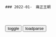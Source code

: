 ```tip
### 2022-01-　雍正王朝
```

<table id="tbc" style="white-space:pre-wrap">
</table>
<button onclick="toggleb()">toggle</button>
<button onclick="loadparse()">loadparse</button>
<br>
<!-- 🌸<br>🍅-　-🍑<hr>🍀 -->
<pre>
<textarea rows="30" cols="100" style="display: none" id="tar">

雍正：康熙第一道密旨给四阿哥胤禛，张廷玉楞了一下，有点想不到
https://mbd.baidu.com/newspage/data/videolanding?nid=sv_2466694090856362784&sourceFrom=pc_feedlist

这是朕给他的最后一次机会，如果他天良没有丧尽，就应该放弃一切妄念，自行请罪。如果他仍要一意孤行，再干出什么天理不容的事情，那么列祖列宗在前面，千秋史册在后都怨不得朕了。

<font size="1" style="color:#DCDCDC">2022-07-05</font>

年羹尧为什么要杀孙嘉诚？被八爷策反，对雍正亮剑
https://mbd.baidu.com/newspage/data/videolanding?nid=sv_13867495523774951850&sourceFrom=rec

<font size="1" style="color:#DCDCDC">2022-05-17</font>

雍正：老八还想私夺兵权？怎料将领只听命于雍正十三爷的，好看了
https://mbd.baidu.com/newspage/data/videolanding?nid=sv_10910108641876590565&sourceFrom=pc_feedlist

<font size="1" style="color:#DCDCDC">2022-05-16</font>

雍正王朝：十三爷收拾任伯安这段，堪称全剧亮点之一，太精彩了
https://mbd.baidu.com/newspage/data/videolanding?nid=sv_155823302632133861&sourceFrom=pc_feedlist

知府是个什么鸟g，永定河里的王八都比你这一色的人少的多了。

高楼广厦，锦衣玉食，养小妾，喝花酒，赏妓女，眼瞅着这么多小m百x饿死，你眉眼眨都不眨一下。

<font size="1" style="color:#DCDCDC">2022-05-16</font>

<font size="2"><b>
雍正王朝：四爷无意碰倒端来的奶茶，顿时突感不妙：要出事,影视,历史片,好看视频</b></font><br>
https://haokan.baidu.com/v?vid=16009191464945120535&sfrom=baidu-feed

不想砍头的就跟着我走，把那些闹事的生员给我抓起来。

揣着梦想奔生活
所以你可以去看小说。。最后李卫搬了一个孔子他爹的排位出来。。

<font size="1" style="color:#DCDCDC"><b>2022/1/24 上午10:29:52</b></font><br>

雍正王朝：康熙为什么要废太子而立雍正？明眼人看完就懂了！精辟
https://mbd.baidu.com/newspage/data/videolanding?nid=sv_6194344074517631148&sourceFrom=pc_feedlist

<font size="1" style="color:#DCDCDC">2022-05-13</font>

雍正王朝：年羹尧不能信，四爷听取邬思道建议，纳秋月为侧福晋！
https://mbd.baidu.com/newspage/data/videolanding?nid=sv_2723353246821637145&sourceFrom=pc_feedlist

北j这么乱，
惹出事来谁来保你？
就连我也是不敢多说一句，乱走一步路。

<font size="1" style="color:#DCDCDC">2022-05-13</font>

雍正王朝：忠臣怒骂年羹尧，句句在理，雍正的脸都要挂不住了
https://mbd.baidu.com/newspage/data/videolanding?nid=sv_4780902825053678098&sourceFrom=pc_feedlist

<font size="1" style="color:#DCDCDC">2022-05-10</font>

雍正：雍正和年羹尧孙嘉诚这段对话！能听懂的几乎都是人精！
https://mbd.baidu.com/newspage/data/videolanding?nid=sv_5659851857950622447&sourceFrom=pc_feedlist

军令孙某是不会犯的，脾气也是改不了了。只要按照朝廷的制度办事，年大将军又何必讲什么情面？

<font size="1" style="color:#DCDCDC">2022-05-10</font>

雍正赐死弘时，老三这才知道错了，大骂八叔阿其那
https://mbd.baidu.com/newspage/data/videolanding?nid=sv_16922114338037662087&sourceFrom=rec

<font size="1" style="color:#DCDCDC">2022-05-09</font>

雍正王朝：什么是中庸？雍正这段诠释太完美了，说的群臣无言以对
https://mbd.baidu.com/newspage/data/videolanding?nid=sv_11455045480106974043&sourceFrom=pc_feedlist

<font size="1" style="color:#DCDCDC">2022-05-07</font>

雍正王朝：康熙知道自己大限已到！两道密旨控制隆科多，老八必死
https://mbd.baidu.com/newspage/data/videolanding?nid=sv_17370319111987462936&sourceFrom=rec

戒严了，戒严了。都回家去，快点。戒严了，各家各户上门熄灯。戒严了，各家各户上门熄灯。

<font size="1" style="color:#DCDCDC">2022-05-06</font>

王朝：雍正对十三爷真好，自己各种省，却给十三爷盖了个院子
https://mbd.baidu.com/newspage/data/videolanding?nid=sv_7177689838604408969&sourceFrom=pc_feedlist

该死，各旗都瞒着朕，直隶总督衙门也不奏报。
　其实这事，他们从心眼里不同意这样做，就睁一只眼闭一只眼，这样正好也随了他们的心愿。

<font size="1" style="color:#DCDCDC">2022-05-06</font>

雍正王朝：老八给康熙下套，却被康熙识破：跟老子玩你还嫩了点
https://mbd.baidu.com/newspage/data/videolanding?nid=sv_4074855014800393200&sourceFrom=pc_feedlist

鬼话说多了，信的人也就多了。信的人一多，这鬼话也就变成神话了。

<font size="1" style="color:#DCDCDC">2022-05-06</font>

雍正：全剧最为神秘的人，比邬思道更厉害，算的卦从未出错
https://mbd.baidu.com/newspage/data/videolanding?nid=sv_12576497300639714089&sourceFrom=pc_feedlist

事前没有一个人出来说话，案子发了都一窝蜂地上折子，事后诸葛亮。表面上都是冲诺敏的，暗地里都是冲着朕来的。a龖龖囗

<font size="1" style="color:#DCDCDC">2022-05-05</font>

雍正：贪g一个比一个横，竟当众怒斥雍正，十三爷当场发飙教做人
https://mbd.baidu.com/newspage/data/videolanding?nid=sv_8862366683720523384&sourceFrom=rec

四贝勒训诲乃至公至正之理，谁敢说不对？
　敢不敢说是一回事，愿不愿做又是另一回事。

<font size="1" style="color:#DCDCDC">2022-04-29</font>

王朝：难怪八爷d会输给雍正，来瞧瞧两边的军师！差距实在大
https://mbd.baidu.com/newspage/data/videolanding?nid=sv_5445734199238841424&sourceFrom=pc_feedlist

看来一场大的风波是免不了了，你们听我一句话，最近哪也不要去，什么也别说。

这一次竟出现了大清g建g七十年以来，最骇人听闻的y案。

<font size="1" style="color:#DCDCDC">2022-04-29</font>

雍正王朝：十三爷操刀夺兵q，这段实在经典，我看了不下60遍！
https://mbd.baidu.com/newspage/data/videolanding?nid=sv_18083837653773493528&sourceFrom=pc_feedlist

小王上次同大将军说的，军马火炮望大将军惠赐。
　以后再说吧。
这几个姑娘还瞧得上吗？如果大将军喜欢，就把她们都带回去如何？
　一千匹骏马，二十门火炮，明天我就派人给你送来。

<font size="1" style="color:#DCDCDC">2022-04-29</font>

雍正：十四刚到门口，就接到了圣旨，十四耍脾气不接旨
https://mbd.baidu.com/newspage/data/videolanding?nid=sv_5294410099656555585&sourceFrom=rec

<font size="1" style="color:#DCDCDC">2022-04-11</font>

雍正：不愧是冷面王！雍正刚继位就抄了十九名京官的家，就地革职
https://mbd.baidu.com/newspage/data/videolanding?nid=sv_13409632261207889520&sourceFrom=pc_feedlist

上一次皇上交办追查亏空，查抄十九名jg财产的事情，臣易经知会顺天府和步军统领衙门，防着他们转移财产。

只放着他们自s，不怕他倾家荡产。

<font size="1" style="color:#DCDCDC">2022-04-11</font>

雍正：老十四以为皇位稳了，竟敢给图里琛脸色，怎料皇位是雍正的,影视,历史片,好看视频
https://haokan.baidu.com/v?vid=16267890146503737356&sfrom=baidu-feed

我不是鬼，不过任人和鬼比起来，还是人可怕些。

去年山西遭了灾，可康熙皇上已经下了明诏，免去山西全年的钱粮，怎么还会有g府加收赋税的事？

山西的藩库亏空了很多库银，当g的急了，就不顾老百姓的死活。

这世上，恐怕已经没有多少好人了。

<font size="1" style="color:#DCDCDC">2022-03-28</font>

雍正唯一一次批斗李卫，打心底却是高兴的，李卫这套路厉害,影视,历史片,好看视频
https://haokan.baidu.com/v?vid=18195258660587225064&sfrom=baidu-feed

m间已经流传很久了，只不过没人敢奏给主子而已。

<font size="1" style="color:#DCDCDC">2022-03-22</font>

雍正：太子造反是有人陷害，康熙这才领悟，立马配合衡臣飙戏,影视,历史片,好看视频
https://haokan.baidu.com/v?vid=3727198046110379231&sfrom=baidu-feed

像你这般无情无义，飞扬浮躁，q利薰心的蠢猪居然也想当太子。

此时欲说，恐有拨弄是非之嫌。倘若不说，又有期满君父之罪。

<font size="1" style="color:#DCDCDC">2022-03-18</font>

<font size="2"><b>
雍正被称为“抄家皇帝”，老十三怎么会成“常务副皇帝”</b></font><br>
https://baijiahao.baidu.com/s?id=1722314626889332794&wfr=spider&for=pc

<font size="1" style="color:#DCDCDC"><b>2022/2/3 下午11:56:18</b></font><br>

<font size="2"><b>
雍正：四爷此去凶多吉少，不料康熙早有后手，派张五哥保驾护航,影视,历史片,好看视频</b></font><br>
https://haokan.baidu.com/v?vid=2962521020049733101&sfrom=baidu-feed

八阿哥胤祀处处学朕，可他处处学得不像。
即便他的宽仁是真的，也只会把我大清江山，彻底毁坏。

十四阿哥嘛，这些年整兵经武很见成效，可是他胆子过大而胸襟狭小，用于治兵尚需谨慎得当，用于治锅则必然坏事。

阿其那塞斯黑

<font size="1" style="color:#DCDCDC"><b>2022/2/3 下午11:49:02</b></font><br>

雍正：康熙和张廷玉之间的神仙级对话，你听懂了吗,影视,历史片,好看视频
https://haokan.baidu.com/v?vid=16231845595131998648&sfrom=baidu-feed

就是让你认真领会朕得心思，然后用你的嘴将朕所不能言，朕所不能说得事说出来，做出来。

和贤明得胤禩相比，行事坦荡得胤祥明显不是对手。

在康熙皇帝和张廷玉之间的整个谈话过程中，也就是这10个字是真正的表面意思。

乃是一人之下万人之上的gj二把手。

康熙皇帝肯定不愿意揣着明白装糊涂，更不愿意被人当成可以随意愚弄，操k的对象。

对于l导真实玉兔的领会和揣度，是考验职场人职场智慧的重要组成部分。

彼此之间如此信任，如此心意相通的俊臣之间为何不能坦诚相见，直接了当地将疑问提出来？这正是雍正王朝的魅力所在，也正是自古以来g场的日常形态，更是考验和彰显z治智慧的基本组成。

这就像传统的送礼文化，明明送和收的两方都清楚对方的目的，可偏偏就不把那层窗户纸捅破一样。不言而喻，暗自领会才是职场的魅力所在，才是区分职场人智慧高低的所在。

l导之所以成为l导。就是因为七分于腹中，三分才表明的职场智慧完美表现。这几乎成为了l导的基本素质。而且，一个不容易被猜透，不容易被一眼看穿的l导才是神秘，内敛，深谋远虑的，才是更容易被人信服乃至臣服的l导。

反以为荣。

<font size="1" style="color:#DCDCDC">2022-03-13</font>

雍正：邬思道太精明了，巧用计谋拿钱逃生，脱离雍正控制隐居,影视,历史片,好看视频
https://haokan.baidu.com/v?vid=3483092195981668614&sfrom=baidu-feed

可疑之利不可收，得之易时失之易。

什么八品四品，g是人做的，不是人就不能做g。

<font size="1" style="color:#DCDCDC">2022-03-12</font>

雍正：隆科多摊牌雍正：弘时幕后主使，雍正感觉不对立马安排
https://mbd.baidu.com/newspage/data/videolanding?nid=sv_13377859294584771257&sourceFrom=pc_feedlist

<font size="1" style="color:#DCDCDC">2022-05-06</font>

雍正王朝：奴才给图里琛请安，怎料后面还有个雍正，这下有得看了,影视,历史片,好看视频
https://haokan.baidu.com/v?vid=8147946881069358776&sfrom=baidu-feed

抄家和就是通s，这是在嘲笑朝廷抄家，抄得干干净净的。

皇上光风霁月之心，哪知道这般鬼蜮伎俩。

除死无大祸。奴才都是要死的人了，还有什么不敢说的。

<font size="1" style="color:#DCDCDC">2022-03-09</font>

rm的名义：先批李达康，再批高育良，沙书记的政治水平真高,影视,犯罪片,好看视频
https://haokan.baidu.com/v?vid=15675941221754707378&sfrom=baidu-feed

看什么，他能有什么病，装疯卖傻呗。

局限性加上只唯上不唯实，就让我犯了一个历史性的错误。

<font size="1" style="color:#DCDCDC">2022-03-07</font>

雍正：当面笑面虎，背后捅刀子，小棉袄图里琛才是个危险分子,影视,历史片,好看视频
https://haokan.baidu.com/v?vid=2427605533242830300&sfrom=baidu-feed

这是一个老g僚的狡猾之处，事情未明了之前绝不出头，免得出现反转引火烧身。

奴才失职，奴才有罪。御林军，都让隆中堂调来的步兵统领衙门的人，换防了。

御林军是保障皇上安全的最后一道防线，而步军统领衙门负责外围安全。现在出现了步军统领衙门，替换御林军的重大事件，雍正竟然毫不知情。

隆科多
不但是越q，更有谋反的嫌疑。图里琛一定知道事态的严重性，但是他却选择了隐瞒。
御前侍卫被替换了，图里琛却安然无恙，行动自由。

<font size="1" style="color:#DCDCDC">2022-03-07</font>

rm的名义：听完自己被查出只有12万存款，注意赵德h表情变化,影视,犯罪片,好看视频
https://haokan.baidu.com/v?vid=10179528360025166475&sfrom=baidu-feed

打铁还得自身硬。d和rm能把这样的重任交给我，你说我能辜负d和rm吗？不能！正因为我这个人原则性很强，所以才会经常遭到这样的中伤，习惯了。

不会是我们真搞错了吧，这查到廉z劳模家了。

<font size="1" style="color:#DCDCDC">2022-03-07</font>

雍正：张廷玉全盘托出，没想到雍正大喜给李卫升官，任两江总督！,影视,历史片,好看视频
https://haokan.baidu.com/v?vid=2314821014389788333&sfrom=baidu-feed

g库盈m仓减，赋税增而人心失。

<font size="1" style="color:#DCDCDC">2022-02-28</font>

雍正王朝：“大清要亡了”！十四爷当众叫板康熙，康熙气得发抖,影视,历史片,好看视频
https://haokan.baidu.com/v?vid=9635014819887868184

<font size="1" style="color:#DCDCDC">2022-02-28</font>

雍正：难怪弘时必死无疑，听了李卫一席话，雍正顿时杀心四起
https://mbd.baidu.com/newspage/data/videolanding?nid=sv_12311504977597752393&sourceFrom=pc_feedlist

朕真是大不如前了，可是还有这么多的事情没有做完，朕这心里急呀。

那些被朕的新z断了财路，剥了特q的人，又有几个不恨朕，有几个不说朕的坏话？

为了祖宗的江山社稷，朕不能再把难题留给后人。

<font size="1" style="color:#DCDCDC">2022-05-10</font>

雍正：李卫太精了，几句话让雍正下定决心，杀掉亲儿子弘时,影视,历史片,好看视频
https://haokan.baidu.com/v?vid=18282885094010139846&sfrom=baidu-feed

这只是个缺心眼被逮住的，那些被新z断了财路，剥了特q的人，又有几个不心怀怨恨，又有几个不说点坏话？

还说朕每天都喝得酒醉醺醺，每天晚上要翻几次牌子。

<font size="1" style="color:#DCDCDC">2022-02-24</font>

雍正王朝：高福背叛四爷，邬思道一直知道，却不告诉四爷！,影视,宫廷片,好看视频
https://haokan.baidu.com/v?vid=6057793265011917997&sfrom=baidu-feed

你毕竟年幼，许多事情还看不透防不严，这就难免有时糊里糊涂地着了人家的道儿。

我何尝想留着这封信呢，可人无害虎意，虎有伤人心。万一这事掀出来了，难保太子会全推到你身上去。留着这封信，到时候他也有所顾忌。

做了错事不要紧，要紧的事赶快想法子补救，不能一错再错。

<font size="1" style="color:#DCDCDC">2022-02-24</font>

王朝：这段朝会太精彩了！佟g维回家养老，八爷d正式倒台！,影视,历史片,好看视频
https://haokan.baidu.com/v?vid=7926126140495675734&sfrom=baidu-feed

张廷玉为佟g为说好话，佟g为反骂张廷玉是奸，还要朕治张廷玉的罪。你们知不知道什么是以怨报德，什么是无耻小人？

九州万方，亿兆百x，靠一人治理。

<font size="1" style="color:#DCDCDC">2022-02-24</font>

雍正：年羹尧斩杀孙嘉诚，雍正闻之大惊，李卫城府深不可测,影视,历史片,好看视频
https://haokan.baidu.com/v?vid=8581038345198808078&sfrom=baidu-feed

读书人心机太深，机深祸也深。其实我也读的，样子上不能带了爱读书的模样。在人前装傻充愣，其实都循着理来。一转出文来，叫花子就不值钱了。

<font size="1" style="color:#DCDCDC">2022-02-23</font>

雍正王朝：李卫带兵抄家，弄来一大笔银子，这下军饷有了！,影视,历史片,好看视频
https://haokan.baidu.com/v?vid=16179002932657446465&sfrom=baidu-feed

好啊，强盗打劫啊。
强盗遇到贼打劫了，好手段，好手段。

曹府一笔，李府一笔，罗府一笔，这样算下来，这西北军饷也就有了着落了。a龖龖龖

<font size="1" style="color:#DCDCDC">2022-02-23</font>

雍正王朝：任季安真狂，竟公然挑衅大清法律，随意找人顶罪,影视,历史片,好看视频
https://haokan.baidu.com/v?vid=7393024538881871167&sfrom=baidu-feed

<font size="1" style="color:#DCDCDC">2022-02-23</font>

大将军王年羹尧去趟蒙古回来，中军行辕已易主，被贬杭州将军 - 搜狐视频
https://tv.sohu.com/v/dXMvMzM4NDQ5MDgwLzEzMTM5MTc4OS5zaHRtbA==.html

你青海之功劳，朕也在许与不许之间。

<font size="1" style="color:#DCDCDC">2022-02-23</font>

雍正：为供应前线，雍正带头缩减开支，年羹尧却如此靡费！,影视,历史片,好看视频
https://haokan.baidu.com/v?vid=4790024901879823620&sfrom=baidu-feed

老八就盼着年羹尧出事，不管是钱花光了，或者仗打输了了，老八的机会就来了。

时光影剧院
一般我们假话的时候，通常比较概括。因为心虚加上不了解细节，描述的大多是空泛之词，缺乏细节和逻辑链条。a龖龖龖

<font size="1" style="color:#DCDCDC">2022-02-23</font>

雍正王朝：其实年羹尧心里明白，邬思道就相当于雍正亲临，害怕,影视,历史片,好看视频
https://haokan.baidu.com/v?vid=6274986286056943898&sfrom=baidu-feed

皇上已经把g库都掏空了，
现在所有的人眼睛都盯着你，只要等你一失败，外患内忧，就将一齐爆发。

你已经把青海全省，围了个水泄不通。而罗布藏丹增的十几万兵马，仍然能够支撑到今天。就是因为还有源源不断的粮草，在供给他们。

我要立刻截断内地运往青海的粮道，就是饿s青海的全省人，也在所不惜。

<font size="1" style="color:#DCDCDC">2022-02-23</font>

雍正：雍正杀一儆百，张廷玉对老四更死心塌地了，铁腕治吏太硬核,影视,历史片,好看视频
https://haokan.baidu.com/v?vid=16601352343027148957&sfrom=baidu-feed

去问问那些正经考生，他们同意不同意赦免张廷璐？

再加上现在这些混账规矩。

好啊，好得很。

<font size="1" style="color:#DCDCDC">2022-02-22</font>

雍正：十三爷同雍正说真话，把张廷玉吓坏了，差点没命！,影视,历史片,好看视频
https://haokan.baidu.com/v?vid=4994860006662071068&sfrom=baidu-feed

如果我现在不说出来，恐怕就再没有人敢说了。

就是因为现在四哥你是皇上了，所以有很多的话，想说也不敢说了。

<font size="1" style="color:#DCDCDC">2022-02-22</font>

雍正王朝：众臣以为雍正好欺负，没想雍正也不是个善茬，精彩了！,影视,历史片,好看视频
https://haokan.baidu.com/v?vid=12975918431419037549&sfrom=baidu-feed

g库空虚，百x独担赋税，朝廷连赈灾的钱都拿不出来。可士绅们，田是他们的多，差役一点也不当，赋税一文也不交，任凭g弱m穷。

<font size="1" style="color:#DCDCDC">2022-02-22</font>

雍正王朝：康熙突然加封年羹尧，怎料邬思道一席话，雍正脸色大变
https://mbd.baidu.com/newspage/data/videolanding?nid=sv_11738892920746451565&sourceFrom=rec

<font size="1" style="color:#DCDCDC">2022-05-17</font>

雍正：李卫翠儿被抓，年羹尧求情，雍正立马放人,影视,历史片,好看视频
https://haokan.baidu.com/v?vid=9636114780051430058&sfrom=baidu-feed

记住，这不是欺瞒，这是顾大体。

谁叫你干坏事千，准少不了这句。

<font size="1" style="color:#DCDCDC">2022-02-21</font>

雍正王朝：雍正驭人权术登峰造极！看完这段你就懂了，当真是经典
https://mbd.baidu.com/newspage/data/videolanding?nid=sv_5093518140625586374&sourceFrom=pc_feedlist

<font size="1" style="color:#DCDCDC">2022-05-17</font>

雍正：张廷玉向雍正献策，一招击中对方的要害，把雍正高兴坏,影视,历史片,好看视频
https://haokan.baidu.com/v?vid=16040354858939038735&sfrom=baidu-feed

治大g如烹小鲜，朕何尝不知道这个道理。gj目前已经到了这个地步，朕如果处处墨守成规息事宁人，又怎么能够完成先帝的托付之重。

钱多的人反对摊丁入亩，g绅们反对一体当差一体纳粮，现在旗人又反对自食其力。

<font size="1" style="color:#DCDCDC">2022-02-21</font>
雍正王朝：雍正这段论佛真是精彩，禅意十足，何期自性本自具足,影视,历史片,好看视频
https://haokan.baidu.com/v?vid=13030135595525323561&sfrom=baidu-feed

<font size="1" style="color:#DCDCDC">2022-02-18</font>

“一切众生，皆具如来智慧德相，只因妄想执着，而不征得”
https://baijiahao.baidu.com/s?id=1699524442449104452&wfr=spider&for=pc

<font size="1" style="color:#DCDCDC">2022-02-18</font>

雍正王朝：一个小小的徇私枉法案，竟牵出太子丑闻，康熙不敢再查,影视,历史片,好看视频
https://haokan.baidu.com/v?vid=2633314552743903683&sfrom=baidu-feed

鉴于此案牵涉到太子，部分皇子刑部相关大臣等错综复杂的关系网，作为最高统治者的康熙，也只能把刑部尚书司马尚，刑部侍郎黄体仁革职拿问，草草收场。

<font size="1" style="color:#DCDCDC">2022-02-18</font>
雍正王朝：有g便不能有家！老和尚一句话，让雍正决定拖累老十三,影视,历史片,好看视频
https://haokan.baidu.com/v?vid=14469371392911448189&sfrom=baidu-feed

<font size="1" style="color:#DCDCDC">2022-02-17</font>
雍正王朝：魏东亭葬礼，四爷怒骂百g，在场g吏都慌的要死,影视,历史片,好看视频
https://haokan.baidu.com/v?vid=16341344758618458196&sfrom=baidu-feed

要不是你们这些不孝之子，肆意挥霍花天酒地，你老爷子会欠这么多债吗？

<font size="1" style="color:#DCDCDC">2022-02-17</font>
雍正：常人靠勤奋靠努力，王公大臣却摒弃这，他们靠的是帝王思维,影视,历史片,好看视频
https://haokan.baidu.com/v?vid=11393964453792207334&sfrom=baidu-feed

不要忘了，咱们这位皇上，可是极要面子的人啊。

表面上看着都是冲诺敏的，暗地里都是冲着朕来的。

我们大清g有人啊。

<font size="1" style="color:#DCDCDC">2022-02-17</font>
雍正：这蠢货说话实在是可笑，四爷都忍不住了，有好戏了,影视,历史片,好看视频
https://haokan.baidu.com/v?vid=9273018089113016553&sfrom=baidu-feed

自古奸雄功臣，哪个不曾有过功劳。

现在g库里，是前所未有的空虚啊。

<font size="1" style="color:#DCDCDC">2022-02-17</font>

雍正王朝：十三爷当雍正面发令，张廷玉都要俯首称臣，权势真大！,影视,历史片,好看视频
https://haokan.baidu.com/v?vid=4082791477702801179&sfrom=baidu-feed

朕现在是在火炉上烤。

如今天下积弊如山。

<font size="1" style="color:#DCDCDC">2022-03-01</font>

雍正王朝：四爷刚登基，立马封十三爷为亲王，时时带在身边,影视,历史片,好看视频
https://haokan.baidu.com/v?vid=4671973599571514598&sfrom=baidu-feed

什么叫历练，棱角磨平了，人也变老成了，就是历练？

<font size="1" style="color:#DCDCDC">2022-02-17</font>
<h4 style="color:#1E90FF">雍正王朝：还是李卫有手段！治这些官吏和乡绅，还得靠李卫啊,影视,历史片,好看视频</h4>
https://haokan.baidu.com/v?vid=15613636168387056680&sfrom=baidu-feed

你们有田，老子有q。你们有银，老子有兵。

今天不把别的表，唱一段摊丁入亩新z好。

<font size="1" style="color:#DCDCDC">2022/2/14 下午9:53:04</font>

<h4 style="color:#1E90FF">雍正：雍正微服私访，调查李卫是否贪污，听完老人一席话，欣慰,影视,历史片,好看视频</h4>
https://haokan.baidu.com/v?vid=10100745732637415056&sfrom=baidu-feed

那怎么能说，他是为皇上到这来搜刮钱财来的呢？
　他一来就抄了曹府，李府，还有好几个g宦的家。那银子一车一车的就往j里运啊。听说有上千万。

他又要我们江苏试行什么摊丁入亩，这每亩田要增加两钱银子的税。
江苏的士绅们哪一个是没有背景的，正商量着跟他顶着干呢。

<font size="1" style="color:#DCDCDC">2022/2/14 下午8:31:19</font>

雍正王朝：百官威逼雍正，谁知雍正憋了个狠招，大开杀戒毫不手软
https://mbd.baidu.com/newspage/data/videolanding?nid=sv_14242627988536800298&sourceFrom=pc_feedlist

<font size="1" style="color:#DCDCDC">2022-05-09</font>

雍正王朝：百官威逼雍正，谁知雍正憋了个狠招，大开杀戒毫不手软,影视,历史片,好看视频
https://haokan.baidu.com/v?vid=10188743749233485198

<font size="1" style="color:#DCDCDC">2022-05-09</font>

雍正：百官逼宫，要雍正处置田文镜，雍正说话霸气力压百官！
https://mbd.baidu.com/newspage/data/videolanding?nid=sv_9136852883938717945&sourceFrom=rec

我大清朝不能没有诤臣。龖囗囗

凭你们也配说天下太平，锅库空虚，百杏独担赋税。

<font size="1" style="color:#DCDCDC">2022-06-06</font>

<h4 style="color:#1E90FF">雍正王朝：百g威逼雍正，谁知雍正憋了个狠招，大开杀戒毫不手软,影视,历史片,好看视频</h4>
https://haokan.baidu.com/v?vid=5989529556543577552&sfrom=baidu-feed

是其d者，不管贤与不贤就百般庇护。不是一d，不管好与不好就百般攻击。视朋d荣枯为性命，置gj大局于不顾。a龖龖龖

<font size="1" style="color:#DCDCDC">2022/2/14 下午2:38:55</font>

<h4 style="color:#1E90FF">雍正：太子造反是有人陷害，康熙这才顿悟，立马配合衡臣飙戏,影视,历史片,好看视频</h4>
https://haokan.baidu.com/v?vid=8095450804667473270&sfrom=baidu-feed

放屁，像你这般无情无义，飞扬浮躁，q利薰心的蠢猪，居然也想当太子。

<font size="1" style="color:#DCDCDC">2022/2/12 下午8:44:55</font>

<h4 style="color:#1E90FF">乾隆：田文镜正发怒，不料雍正突然驾到，九品小官看愣神！,影视,历史片,好看视频</h4>
https://haokan.baidu.com/v?vid=540187974256242520&sfrom=baidu-feed

你得拿出点雷霆手段来，不要怕得罪人。天塌下来，有朕给你顶着。

张阁老名下居然挂了四千多顷佃户的田地，佃户白向他交租，他却不向gj交税。m贫g弱，发财的是他们。要动手就拿这种人开刀。

那些有田的大户，像挖了祖坟似的，他们顶着不交。衙门里的g也吃里爬外，和他们串通一气。对奴才当面呵呵笑，脚底下却使绊子。

<font size="1" style="color:#DCDCDC">2022/2/11 下午1:58:43</font>

王朝：图里琛一个小眼神：你爹把弘时赐死了，弘历秒懂！,影视,历史片,好看视频
https://haokan.baidu.com/v?vid=7800982251047681692&sfrom=baidu-feed

曾老头作为第一代键盘侠，骂雍正的时候骂得叫一个爽，挨打的时候那叫一个怂，乖乖地跪在李卫面前。

<font size="1" style="color:#DCDCDC">2022-02-23</font>

王朝：弘昼有多聪明？连雍正都自叹不如，最像雍正的儿子！,影视,历史片,好看视频
https://haokan.baidu.com/v?vid=10202766850505697770&sfrom=baidu-feed

最大的暴君，最大的昏君。

<font size="1" style="color:#DCDCDC">2022-03-11</font>

雍正王朝：李卫大牢里暴打曾静，四爷嘴上罚李卫，内心却高兴的！,影视,历史片,好看视频
https://haokan.baidu.com/v?vid=1137442876208586777&sfrom=baidu-feed

皇上都有旨，不许对我动刑，你是谁，竟敢打我？
　你个狗日的，现在想起搬出皇上来了。我打死你，我打死你，叫你胡言乱语。
当今的皇上，是古往今来道德第一，勤z第一，还是爱m第一的好皇上。

<font size="1" style="color:#DCDCDC">2022/2/11 下午1:45:07</font>

<h4 style="color:#1E90FF">乾隆：雍正试探弘昼，心知帝位无望，弘昼躲过一个个陷阱,影视,历史片,好看视频</h4>
https://haokan.baidu.com/v?vid=4768371631130714452&sfrom=baidu-feed

最大的暴君，最大的昏君。

心底龌龊的人，恨朕的新z，就到处造谣。

天下没有不散的筵席。不要说一个家，一朝一代一个gj，就是这个世界，也有灰飞烟灭的一天。

b境浪人day
曾静没死，被强z拉到各地现身说法，做报告。

<font size="1" style="color:#DCDCDC">2022/2/11 上午10:05:12</font>
<font size="2"><b>
雍正王朝：为报答十三爷，阿兰很主动，可十三爷却临阵逃脱,影视,历史片,好看视频</b></font><br>
https://haokan.baidu.com/v?vid=14787392332274901969&sfrom=baidu-feed

自然是按照我大清的刑律，秉公办理。
　秉公办理怕也不容易吧。
还请太子明示。
　该查的该办的，绝不手软。不改查的不该办的，也要留有余地。其实皇阿玛的意思，也不过是办几个g员，让大家有个警戒。凡事不为己甚，对大家都有好处。a龖龖龖

<font size="1" style="color:#DCDCDC"><b>2022/2/9 下午9:53:54</b></font><br>

<font size="2"><b>
雍正：焦晃演技最炸裂一段！直接把千古一帝演活了！精彩！,影视,历史片,好看视频</b></font><br>
https://haokan.baidu.com/v?vid=1047002478082026577&sfrom=baidu-feed

朕说过那么多，你就单记这一句。

家有诤子不败其家，g有诤臣不亡其g。

不听你的，大清就要亡g了。

<font size="1" style="color:#DCDCDC"><b>2022/2/9 下午2:27:23</b></font><br>

<font size="2"><b>
雍正王朝：邬思道道破天机，让雍正不要见胤礽，帮雍正捡回一条命,影视,历史片,好看视频</b></font><br>
https://haokan.baidu.com/v?vid=967060792017965938&sfrom=baidu-feed

皇上您已经连续六天了，今儿晚上您不能再翻牌子了。奴才知道您心里烦，可您的龙体。

他扔什么你接什么，
接了什么放什么，一句瓷实话也别说。

<font size="1" style="color:#DCDCDC"><b>2022/2/9 下午2:12:21</b></font><br>

雍正：十三爷在朝堂上怼八哥，张廷玉表情真搞笑，胆子太大了,影视,历史片,好看视频
https://haokan.baidu.com/v?vid=9086217909654714642&sfrom=baidu-feed

<font size="1" style="color:#DCDCDC">2022-03-10</font>

<font size="2"><b>
《雍正王朝》 第1集</b></font><br>
https://tv.cctv.com/2010/09/10/VIDE1355623966079580.shtml?spm=C55853485115.PN6hjciJxJ1y.0.0

<font size="1" style="color:#DCDCDC"><b>2022/2/9 上午11:21:33</b></font><br>

<font size="2"><b>
康熙帝：“灾患如此，皆因人事不修”，黄河水灾之后的g场现形记</b></font><br>
https://baijiahao.baidu.com/s?id=1657398273952682296&wfr=spider&for=pc

这类g员，同样只会拍马屁，而且会颠倒黑白，混淆视听，麻痹上级，危害更大：

“可自皇阿玛当g以来，殚精竭虑，倾力治河，百x不受黄患之苦达三十年之久。遍览古册，古来治理黄河者，不但未有如皇阿玛之功，亦未有皇阿玛之诚，此次黄患突发，不在人事，纯属天灾！”

灾难未经调查，他就先给定性了，目的是降低这些当q者的愧疚感，但结果只会让百x更加困苦。

大清g的这类g员，只会推卸责任，发生问题，先把能决定自己生死的上级哄好，随后把责任推到不可抗拒的力量上，以此逃避。

“灾患如此，皆因人事不修，人事不修，上天才降下灾祸。宗室与国同体，这水今天淹的是百姓，如果我们不能好好感知天意，这水明天淹的就会是这座紫禁城！”

康熙帝说出了问题的真谛，

<font size="1" style="color:#DCDCDC"><b>2022/2/9 上午11:18:35</b></font><br>

<font size="2"><b>
雍正王朝：为请邬先生给乾隆做老师，雍正竟亲自行礼，足以见诚意,影视,历史片,好看视频</b></font><br>
https://haokan.baidu.com/v?vid=140877906336099706&sfrom=baidu-feed

我知道你们h人规矩大。

<font size="1" style="color:#DCDCDC"><b>2022/2/9 上午10:42:32</b></font><br>

<font size="2"><b>
《雍正王朝》 第40集</b></font><br>
https://tv.cctv.com/2010/09/29/VIDE1355623949163378.shtml

你算什么东西，充其量不过是我们满人的一条狗。几篇臭文章，侥幸得了个状元，你tm就敢这副嘴脸。

<font size="1" style="color:#DCDCDC"><b>2022/2/9 上午10:59:38</b></font><br>

<font size="2"><b>
雍正王朝：三阿哥为何能安享晚年？和四爷这段对话，句句经典,影视,历史片,好看视频</b></font><br>
https://haokan.baidu.com/v?vid=5729843701791322518

你知道你要去当的那个g是干什么的吗？
　知道，是管盐和管茶的。
你知道盐和茶应该怎么管吗？
　知道，就是把盐从盐m手中买过来，然后卖出去。把茶从茶农手中买过来，然后也卖出去。

<font size="1" style="color:#DCDCDC"><b>2022/2/9 上午10:23:01</b></font><br>

<font size="2"><b>
雍正王朝：黄伦这下栽了，李卫帮刘王氏翻案，接下来精彩了,影视,历史片,好看视频</b></font><br>
https://haokan.baidu.com/v?vid=16876974791374737378&sfrom=baidu-feed

刘王氏，李大人问你的案子来了。
　没用的，我认了。我不翻案，我不翻案。
这是本省巡抚李大人，是我们江苏最大的g。
　gg相护，没用的，没用的。
我明着告诉你吧，老子跟黄伦有仇，就是想借你的冤案整倒他。你要是愿意的话，
我替你做主，你报了仇，我也出了口恶气。
　m妇有冤枉，求青天大老爷替m妇做主，求青天大老爷替m妇伸冤啊！

<font size="1" style="color:#DCDCDC"><b>2022/2/8 下午10:31:14</b></font><br>

<font size="2"><b>
雍正：隆科多私房钱突然少了，有个纨绔不孝子真是惨，迟早要玩完,影视,历史片,好看视频</b></font><br>
https://haokan.baidu.com/v?vid=1384561258762824063

阿玛不能再带着这个遗憾，把祖宗的江山社稷留给后人。要得罪人，要留下骂名，你阿玛一个人担下来。你记住，任何时候都不要得罪天下的读书人。

<font size="1" style="color:#DCDCDC"><b>2022/2/8 下午8:49:43</b></font><br>

<font size="2"><b>
雍正王朝：四爷赐死高福，邬思道彻底心寒，此时看透了四爷！,影视,历史片,好看视频</b></font><br>
https://haokan.baidu.com/v?vid=4848420007494817616&sfrom=baidu-feed

最后跟你说句掏心窝子的话，不要争这个太子。这个位子，能把好人给逼疯了。

<font size="1" style="color:#DCDCDC"><b>2022/2/8 下午2:41:59</b></font><br>

<font size="2"><b>
对帝王最阴险的宠溺叫做“逢君之恶”，拼命十三郎，冒死骂雍正</b></font><br>
https://view.inews.qq.com/a/20220202V05KGQ00

http://puui.qpic.cn/qqvideo_ori/0/o33219u6drg_1280_720/0.jpg

<font size="1" style="color:#DCDCDC"><b>2022/2/8 下午1:28:33</b></font><br>

<font size="2"><b>
雍正：皇上一宿没睡，对外称不见人，谁料却见了中堂,影视,历史片,好看视频</b></font><br>
https://haokan.baidu.com/v?vid=6366196942983495984&sfrom=baidu-feed

上有好者，下必甚焉。皇上不看实情，过于着急地把十几年乃至几十年的g库亏空追回来，所以才有了诺敏半年收回亏空的弥天这种大谎。

<font size="1" style="color:#DCDCDC"><b>2022/2/8 下午1:29:38</b></font><br>

<font size="2"><b>
雍正：李卫去抄家，闹来了大笔银子，解了西北军饷的燃眉之急,影视,历史片,好看视频</b></font><br>
https://haokan.baidu.com/v?vid=17078575370941241337&sfrom=baidu-feed

<font size="1" style="color:#DCDCDC"><b>2022/2/7 下午11:32:43</b></font><br>

雍正：邬先生第一次和四爷见面，就给他支招，真是个狠人
https://mbd.baidu.com/newspage/data/videolanding?nid=sv_6032908216475242113&sourceFrom=pc_feedlist

<font size="1" style="color:#DCDCDC">2022-05-06</font>

<font size="2"><b>
雍正王朝：邬先生第一次和四爷见面，就给他支招，真是个狠人,影视,历史片,好看视频</b></font><br>
https://haokan.baidu.com/v?vid=13199091258868621008&sfrom=baidu-feed

是真文章自能千古流传。

只要能捞到，就是拆了金銮殿也毫不心疼。

反正是越多越好，哪管你g弱m贫穷？

<font size="1" style="color:#DCDCDC"><b>2022/2/7 下午2:34:02</b></font><br>

<font size="2"><b>
雍正王朝：四爷动杀心，邬思道求情才得以活命，每句话都是经典,影视,历史片,好看视频</b></font><br>
https://haokan.baidu.com/v?vid=575741245768286566&sfrom=baidu-feed

第一，臣孑然一身，身无分文。倘若全隐，必然饿死。

<font size="1" style="color:#DCDCDC"><b>2022/2/7 下午2:15:18</b></font><br>

<font size="2"><b>
雍正王朝，童谣帝出三江口，嘉湖作战场是谁传出来的|康熙_网易订阅</b></font><br>
https://www.163.com/dy/article/GT4CCEL90543IPE2.html

年羹尧带来的将官，雍正让卸甲，都不敢卸，要等年羹尧同意后才敢卸甲，气得雍正回宫让年秋月“卸甲”。

“帝出三江口，嘉湖作战场”，这句童谣其实在康熙年间就开始流传了，因为在明末清初，由于南明政权在江南抵抗清军，发生了许多屠城事件，比如“扬州十日”，“嘉定三屠”等，特别是杭州一带，

<font size="1" style="color:#DCDCDC"><b>2022/2/7 上午10:29:06</b></font><br>

<font size="2"><b>
雍正：雍正手下三大干将，齐聚山西打麻将，这段属实太精彩了！,影视,历史片,好看视频</b></font><br>
https://haokan.baidu.com/v?vid=3186778630741119521&sfrom=baidu-feed

<font size="1" style="color:#DCDCDC"><b>2022/2/7 上午10:19:58</b></font><br>

<font size="2"><b>
雍正王朝：刘墨林科考落榜，雍正出面说情，完美诠释圣人礼法,影视,历史片,好看视频</b></font><br>
https://haokan.baidu.com/v?vid=12980148306171046319&sfrom=baidu-feed

为什么秦顺唱的情曲，你们一听就心生反感，认为是乡谣俚曲，不分好坏一概鄙薄。而对诗经中的那些情曲，你们一个个不但能够倒背如流，而且无不心向往之。

其实有些人是项庄舞剑，意在沛公。

<font size="1" style="color:#DCDCDC"><b>2022/2/6 下午3:34:24</b></font><br>

<font size="2"><b>
〖荐读〗清代名臣孙嘉淦《三习一弊疏》，千古名篇 为政当鉴</b></font><br>
https://www.sohu.com/a/214945157_100069069

“人君耳习于所闻，则喜谀而恶直”，“目习于所见，则喜柔而恶刚”，“心习于所是，则喜从而恶违”。
就是说，人的耳朵天生喜欢听好听话，厌恶刺耳直言；人的眼睛天生喜欢看柔顺的，厌恶刚强的；心天生喜欢被别人肯定，厌恶别人违背自己的意愿。这些天性如果任其发展，结果就会产生“一弊”，这一弊不得了，直接决定国势兴衰，就是“喜小人厌君子”。

“三习”怎么和这“一弊”产生了必然联系呢？
“耳朵听到赞美的话多了，就只能听赞美了，开始的时候会拒绝别人的建议，接着就会厌恶那些木讷不会奉迎的人，长此以往，赞美称颂水平不到位的人也会不受待见，这是“耳习”的结果；眼睛看到谄媚的多了，就习以为常了，不谄媚感觉障眼，开始的时候刚正不阿的人会被排斥，接着就会疏远那些廉寓自守的人，到了后来，谄媚功夫不到家的人也会感觉不顺眼，这是“目习”的结果；人君本来能力强，时间长了，就会看不到自己的短处，于是乎就会认为自己永远正确，想做的事都没有问题，发出的号令，必须不折不扣的执行，这是“心习”的结果。

“德是君子独有的，而才是君子和小人共有的，并且有过之而无不及。言谈奏对，君子木讷而小人善于阿谀，这便和“耳习”对应了起来；办起事来，君子拙直而小人乖巧伶俐，这便和“目习”对应了起来；绩效考核的时候，君子往往因为是“孤臣”，没有人愿意替他说好话，还耻于自我表功，而小人善于迎合上意还善于表现，这便于“心习”对应了起来。小人利用其长处专门投合上意，君王沉溺习以为常的感觉而不自觉，听到小人的话都是自己想听的，看到的小人的行为都是自己赏心悦目的，用起小人来感觉顺手并且能很好的贯彻自己的意志，于是乎小人没有叫自己就走到了身边，君子没有赶他们走就自然而然的疏远了。

我说这些话是因为“三习”还没有形成的时候才敢说的，如果“三习”已经形成，就会知道也不敢说，说了您也听不到或者听不进去啊。

尽管我们已经进入m主g和时代，各级l导干部都有任期换届的限制，形成“三习一弊”的土壤已经消失。但我们目前正在构建和谐s会，建设前所未有的极盛之世，认真读读这篇《三习一弊疏》，对于提高l导干部理论修养、z治素质也还是极有借鉴意义的。

孙嘉淦开出的解决这个问题的药方是：不自是，就是当q者不能太自以为是。
流贯於用人行政之间，夫而后知谏争切磋，爱我良深，而谀悦为容者，愚己而陷之阱也；夫而后知严惮匡拂，益我良多，而顺从不违者，推己而坠之渊也。耳目之习除，取舍之极定，夫而后众正盈朝，太平可睹矣。”

如果我们的各级干部都能做到不自是，从而“预除三习，永杜一弊”，就会自觉不自觉的欣赏君子，保护君子，就一定能形成一个风正气清、人人干事创业的良好风气，太平盛世将指日可待！

<font size="1" style="color:#DCDCDC"><b>2022/2/6 下午2:52:05</b></font><br>

<font size="2"><b>
雍正王朝：孙嘉诚顶撞圣上，怎料雍正很看好他，官升三品！,影视,历史片,好看视频</b></font><br>
https://haokan.baidu.com/v?vid=13702717745573704581&sfrom=baidu-feed

这十几年的亏空，怎么可能在一年之内便清还得了呢？
你们现在把话说得这么满，到日子口事情又办不成，岂不扫了皇上得脸面？

我笑您小敲了我，就我这么一个小小的jg，苦巴巴地熬资格，到老不济也能混个三品顶戴。
皇上恩准了我的条陈，得益的是亿兆生m，受损的是墨吏赃g。就为这一条，我孙某死都不惧，还怕这么一点小小的处分。

<font size="1" style="color:#DCDCDC"><b>2022/2/6 下午2:33:08</b></font><br>

<font size="2"><b>
雍正：雍正对老十三发脾气，十三爷却感动不已，不愧是铁哥们！,影视,历史片,好看视频</b></font><br>
https://haokan.baidu.com/v?vid=8916486513959107154&sfrom=baidu-feed

这确实是讳败为胜。

讳败冒功，这是边将多年的积习。
此事只能表面上装糊涂，承认阿尔泰小胜。

刑部的探子来向我禀报，现在外面已经有谣言了。他们说你。
　说什么？
他们说这里面有文章啊。
　谁说的，为什么不抓起来？
街头巷议，抓谁去？

人待人是无价之宝。

<font size="1" style="color:#DCDCDC"><b>2022/2/6 下午2:00:47</b></font><br>

王朝：孙嘉诚拍马屁有多香？雍正一脸严肃样，心里却笑开了花
https://mbd.baidu.com/newspage/data/videolanding?nid=sv_5127260691408061346&sourceFrom=pc_feedlist

<font size="1" style="color:#DCDCDC">2022-05-05</font>

<font size="2"><b>
雍正：雍正发飙怒斩诺敏，这一跪堪称巅峰，八爷始终斗不过雍正,影视,历史片,好看视频</b></font><br>
https://haokan.baidu.com/v?vid=10222534464529729368&sfrom=baidu-feed

今天并没有什么庆典，
朕要当着你们，向天下人认错。

诺敏虽然虚报z绩诓骗朝廷，但是他本人从未贪污过一文钱，收过一份礼，还算个清g。

第一，是为了保全朝廷的体面。
台下还有一层，保住了这两个人，也就卖了几位大臣的人情。欠了这个人情，你们不好还呐。
第二，各省的督抚力保，
保住了诺敏，山西的亏空就不了了之了。山西的亏空追不回来，他们那些省的亏空，自然就可以来这不还。

你们且慢拍朕的马屁，在这两件事情上，朕实在是不英明。岂止是不英明，
朕是在自欺欺人。

同列祖列宗的江山社稷相比，同九州万方的天下苍生相比，朕的脸面算得了什么，上书房几个重臣的脸面又算得了什么？

这个责任朕一个人担起来。

<font size="1" style="color:#DCDCDC"><b>2022/2/6 下午3:44:56</b></font><br>

<font size="2"><b>
雍正王朝：八爷吃热气腾腾的火锅，一口下去那叫个香，看馋了！,影视,历史片,好看视频</b></font><br>
https://haokan.baidu.com/v?vid=14773412976510995384&sfrom=baidu-feed

那地是我们爷们该种的吗？说我们不干活，打我老爷爷从龙进关，我爷爷，我阿玛哪一个不是为大清朝留过血打过仗的，我的活他们早就替我干完了。叫我去种地，没门。

前人种树后人乘凉。我们旗人每月领朝廷那么点粮米，那是天经地义的事。

他是我们旗人当中，不可多得的模范。

今天，朕把他请来，拜他为师，向他请教耕种之术。老人家，请受朕一拜。

摊上这么个主子，大伙认倒霉吧。

<font size="1" style="color:#DCDCDC"><b>2022/2/5 下午2:29:22</b></font><br>

<font size="2"><b>
雍正：康熙废黜太子这段！将帝王无情完美展现！亲儿子不放过,影视,历史片,好看视频</b></font><br>
https://haokan.baidu.com/v?vid=6510804216494544864&sfrom=baidu-feed

任伯安一个未入流的小吏，买关卖关，运营六部如布棋子，指挥关员似乎御牛马。

如果大家能以公心对朝廷，对天下。以忠心侍主，侍业，无隐瞒，五私弊，那姓任的有什么好记的？他又何能要挟于你？

<font size="1" style="color:#DCDCDC"><b>2022/2/4 下午6:17:04</b></font><br>

<font size="2"><b>
雍正王朝：图理琛聪明，不等康熙发话就把何柱杀了，怪不得被重用,影视,历史片,好看视频</b></font><br>
https://haokan.baidu.com/v?vid=9505162850216045781&sfrom=baidu-feed

齐柏林水母1
邬先生是编剧，图里琛是bug

<font size="1" style="color:#DCDCDC"><b>2022/2/4 下午5:36:33</b></font><br>

<font size="2"><b>
雍正王朝：十四爷是明白人，四爷哪是那么好摆布的，老八真是愚蠢,影视,历史片,好看视频</b></font><br>
https://haokan.baidu.com/v?vid=12378532806325795576&sfrom=baidu-feed

老四登基以后，干的两件大事全都砸了，朝野上下都在看着他，看他如何收场。

他封诺敏是天下第一巡抚，这是他的第一个大笑话。可我们要竭力保住诺敏，让他把这个笑话永远摆在那。

<font size="1" style="color:#DCDCDC"><b>2022/2/4 下午5:25:08</b></font><br>

<font size="2"><b>
雍正王朝：邬思道才是人精，在清算前离开，功成身退！,影视,历史片,好看视频</b></font><br>
https://haokan.baidu.com/v?vid=6378025654346756468

与平常人交往，共享乐易，共患难难。与天子交往，共患难易，共享乐难。
明日我的话就能验证了，府里专一替四爷办秘密差事的人，恐怕就要…

<font size="1" style="color:#DCDCDC"><b>2022/2/4 下午4:08:13</b></font><br>

<font size="2"><b>
雍正王朝胤禛继位次日，为何把给他办秘差的人全处置掉？_邬思道</b></font><br>
https://www.sohu.com/a/389789129_120408451

算无遗策邬思道就是最大的bug。什么事都被他算准，所有人都在他算计中，

你撒一个谎，就要用三个谎来圆它。

据说原著中是“庆功宴后一个不留”。

现实中争个科长，都各种阴谋、阳谋使上了，局长使用的阴招就更多了，再往上就更不用说了，到了皇帝那级别，不想当傀儡不想被杀，睡觉都得睁只眼。

没有东厂、锦衣卫之类的特务机构，皇帝会很快被大臣当傻子耍。

雍正为什么要杀高毋庸，杀办秘密差事的人，因为为了情节需要，所以雍正要暂时得下病——急性短暂性智力障碍。当然了，

<font size="1" style="color:#DCDCDC"><b>2022/2/4 下午4:19:02</b></font><br>

<font size="2"><b>
《雍正王朝》为何被称之为神剧，看看这些细节就知道了</b></font><br>
https://baijiahao.baidu.com/s?id=1653969583719083043&wfr=spider&for=pc

黄河发大水，泽g千里灾m百x，老四和老十三是急的焦头烂额。而老八、老九、老十却在背后搞小动作，在那个没有冰箱的年代，吃着冰镇西瓜，与当时的局势形成了强烈的对比，

在老四和老十三通过各种办法，不惜敲诈贪官污吏和富商的银子赈灾之时，朝野上下一片歌颂之意，康熙也是大为高兴，

老四在江夏镇经历了一系列g绅勾结的恶劣事件以后，这个康熙亲封的礼仪德化之地，没想到却是蛇鼠一窝的黑暗之地，堂堂皇子也是被迫在“礼仪德化”之地，任由刘八女站在城门上肆意大笑，下马弯腰屈辱的有些钻裤裆式的过去，还真是讽刺至极，更是刻画出所谓康熙盛世背后的虚晃。

古代的z治就是这般，大人物想如何做的时候，通常会通过一些小事来对下面表达自己的意思，为自己之后的行动做铺垫。

伤心的痛哭流涕，再对比高福被赐死，说明这个撵李卫走，很有可能是杀人灭口，

<font size="1" style="color:#DCDCDC"><b>2022/2/4 下午11:07:53</b></font><br>

雍正登基后为什么要杀邬思道而重用李卫？
https://mbd.baidu.com/newspage/data/videolanding?nid=sv_17879381847954252864&sourceFrom=rec

<font size="1" style="color:#DCDCDC">2022-04-30</font>

雍正王朝：秋月荣升贵妃，怎料赏银两只有八十两，太惨了
https://mbd.baidu.com/newspage/data/videolanding?nid=sv_18339398434158974656&sourceFrom=pc_feedlist

把孙嘉诚抓起来，严审他，是谁指使他参年羹尧的？
这个时候弹劾年羹尧，就是居心叵测。

<font size="1" style="color:#DCDCDC">2022-05-01</font>

</textarea>
</pre>
<!-- 🍀<br>🍑-　-🍅<hr>🌸 -->

```tip
```

<script src="https://cdn.jsdelivr.net/npm/jquery@3.5.1/dist/jquery.min.js"></script>

<link rel="stylesheet" href="https://cdn.jsdelivr.net/gh/fancyapps/fancybox@3.5.7/dist/jquery.fancybox.min.css" />
<script src="https://cdn.jsdelivr.net/gh/fancyapps/fancybox@3.5.7/dist/jquery.fancybox.min.js"></script>

<script type="text/javascript">

var __urlRegex = /(\b(https?|ftp|file):\/\/[-A-Z0-9+&@#\/%?=~_|!:,.;]*[-A-Z0-9+&@#\/%=~_|])/ig;
var __imgRegex = /\.(?:jpe?g|gif|png|webp)$/i;

loadparse();

function parseURL($string){

    var exp = __urlRegex;
    return $string.replace(exp,function(match){
            __imgRegex.lastIndex=0;
            if(__imgRegex.test(match)){
                return '<a data-fancybox="gallery" href="' + match.replace("/p=700", "")
                 + '"><img src="' + match.replace("/p=700", "/p=160x200")+'" width="64"></a>';
            }
            else{
                return '<a href="' + match + '" target="_blank">' + match + '</a>';
            }
        }
    );
}

function loadparse() {
  tbc.innerHTML = parseURL(tar.value);
}

function toggleb() {
  var x = document.getElementById("tar");
  if (x.style.display === "none") {
    x.style.display = "";
  } else {
    x.style.display = "none";
  }
}

</script>
